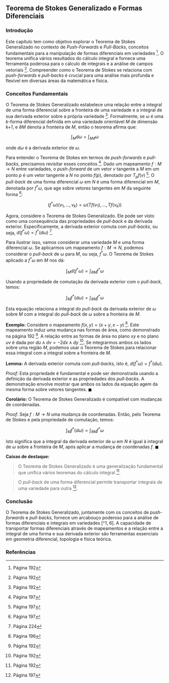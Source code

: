## Teorema de Stokes Generalizado e Formas Diferenciais

### Introdução
Este capítulo tem como objetivo explorar o Teorema de Stokes Generalizado no contexto de *Push-Forwards* e *Pull-Backs*, conceitos fundamentais para a manipulação de formas diferenciais em variedades [^1]. O teorema unifica vários resultados do cálculo integral e fornece uma ferramenta poderosa para o cálculo de integrais e a análise de campos vetoriais [^1]. Compreender como o Teorema de Stokes se relaciona com *push-forwards* e *pull-backs* é crucial para uma análise mais profunda e flexível em diversas áreas da matemática e física.

### Conceitos Fundamentais

O Teorema de Stokes Generalizado estabelece uma relação entre a integral de uma forma diferencial sobre a fronteira de uma variedade e a integral de sua derivada exterior sobre a própria variedade [^1]. Formalmente, se $\omega$ é uma *k*-forma diferencial definida em uma variedade orientável $M$ de dimensão *k+1*, e $\partial M$ denota a fronteira de $M$, então o teorema afirma que:

$$\int_M d\omega = \int_{\partial M} \omega$$

onde $d\omega$ é a derivada exterior de $\omega$.

Para entender o Teorema de Stokes em termos de *push-forwards* e *pull-backs*, precisamos revisitar esses conceitos [^6]. Dado um mapeamento $f: M \rightarrow N$ entre variedades, o *push-forward* de um vetor $v$ tangente a $M$ em um ponto $p$ é um vetor tangente a $N$ no ponto $f(p)$, denotado por $T_p f(v)$ [^6]. O *pull-back* de uma forma diferencial $\omega$ em $N$ é uma forma diferencial em $M$, denotada por $f^*\omega$, que age sobre vetores tangentes em $M$ da seguinte forma [^6]:

$$(f^*\omega)(v_1, ..., v_k) = \omega(Tf(v_1), ..., Tf(v_k))$$

Agora, considere o Teorema de Stokes Generalizado. Ele pode ser visto como uma consequência das propriedades de *pull-back* e da derivada exterior. Especificamente, a derivada exterior comuta com *pull-backs*, ou seja, $d(f^*\omega) = f^*(d\omega)$ [^33].

Para ilustrar isso, vamos considerar uma variedade $M$ e uma forma diferencial $\omega$. Se aplicarmos um mapeamento $f: M \rightarrow N$, podemos considerar o *pull-back* de $\omega$ para $M$, ou seja, $f^*\omega$. O Teorema de Stokes aplicado a $f^*\omega$ em $M$ nos dá:

$$\int_M d(f^*\omega) = \int_{\partial M} f^*\omega$$

Usando a propriedade de comutação da derivada exterior com o *pull-back*, temos:

$$\int_M f^*(d\omega) = \int_{\partial M} f^*\omega$$

Esta equação relaciona a integral do *pull-back* da derivada exterior de $\omega$ sobre $M$ com a integral do *pull-back* de $\omega$ sobre a fronteira de $M$.

**Exemplo:** Considere o mapeamento $f(x,y) = (x+y, x-y)$ [^5]. Este mapeamento induz uma mudança nas formas de área, como demonstrado na página 192 [^1]. A relação entre as formas de área no plano *xy* e no plano *uv* é dada por $du \wedge dv = -2 dx \wedge dy$ [^1]. Se integrarmos ambos os lados sobre uma região $M$, podemos usar o Teorema de Stokes para relacionar essa integral com a integral sobre a fronteira de $M$.

**Lemma:** A derivada exterior comuta com *pull-backs*, isto é, $d(f^*\omega) = f^*(d\omega)$.

*Proof:* Esta propriedade é fundamental e pode ser demonstrada usando a definição da derivada exterior e as propriedades dos *pull-backs*. A demonstração envolve mostrar que ambos os lados da equação agem da mesma forma sobre vetores tangentes. $\blacksquare$

**Corolário:** O Teorema de Stokes Generalizado é compatível com mudanças de coordenadas.

*Proof:* Seja $f: M \rightarrow N$ uma mudança de coordenadas. Então, pelo Teorema de Stokes e pela propriedade de comutação, temos:

$$\int_M f^*(d\omega) = \int_{\partial M} f^*\omega$$

Isto significa que a integral da derivada exterior de $\omega$ em $N$ é igual à integral de $\omega$ sobre a fronteira de $M$, após aplicar a mudança de coordenadas $f$. $\blacksquare$

**Caixas de destaque:**

> O Teorema de Stokes Generalizado é uma generalização fundamental que unifica vários teoremas do cálculo integral [^1].

> O *pull-back* de uma forma diferencial permite transportar integrais de uma variedade para outra [^6].

### Conclusão

O Teorema de Stokes Generalizado, juntamente com os conceitos de *push-forwards* e *pull-backs*, fornece um arcabouço poderoso para a análise de formas diferenciais e integrais em variedades [^1, 6]. A capacidade de transportar formas diferenciais através de mapeamentos e a relação entre a integral de uma forma e sua derivada exterior são ferramentas essenciais em geometria diferencial, topologia e física teórica.

### Referências
[^1]: Página 192
[^2]: Página 193
[^3]: Página 194
[^4]: Página 195
[^5]: Página 196
[^6]: Página 197
[^7]: Página 198
[^8]: Página 199
[^9]: Página 200
[^10]: Página 201
[^11]: Página 202
[^12]: Página 203
[^13]: Página 204
[^14]: Página 205
[^15]: Página 206
[^16]: Página 207
[^17]: Página 208
[^18]: Página 209
[^19]: Página 210
[^20]: Página 211
[^21]: Página 212
[^22]: Página 213
[^23]: Página 214
[^24]: Página 215
[^25]: Página 216
[^26]: Página 217
[^27]: Página 218
[^28]: Página 219
[^29]: Página 220
[^30]: Página 221
[^31]: Página 222
[^32]: Página 223
[^33]: Página 224
[^34]: Página 225
[^35]: Página 226
[^36]: Página 227
[^37]: Página 228
[^38]: Página 229
[^39]: Página 230
[^40]: Página 231
<!-- END -->